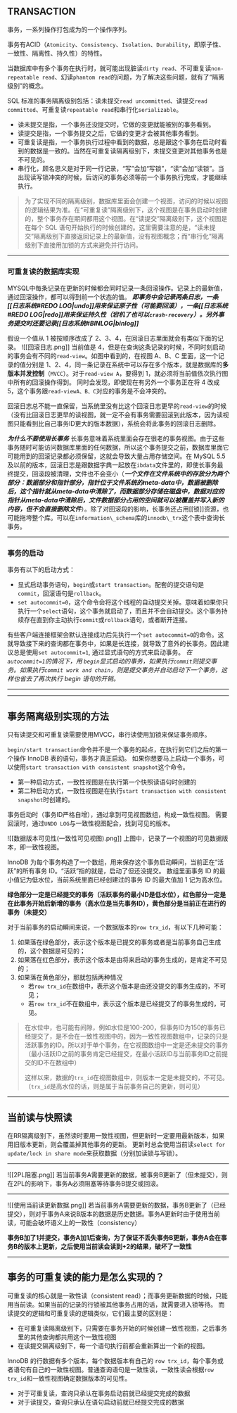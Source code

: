## TRANSACTION
事务，一系列操作打包成为的一个操作序列。

事务有ACID（`Atomicity`、`Consistency`、`Isolation`、`Durability`，即原子性、一致性、隔离性、持久性）的特性。

当数据库中有多个事务在执行时，就可能出现脏读`dirty read`、不可重复读`non-repeatable read`、幻读`phantom read`的问题，为了解决这些问题，就有了“隔离级别”的概念。

SQL 标准的事务隔离级别包括：读未提交`read uncommitted`、读提交`read committed`、可重复读`repeatable read`和串行化`serializable`。
- 读未提交是指，一个事务还没提交时，它做的变更就能被别的事务看到。
- 读提交是指，一个事务提交之后，它做的变更才会被其他事务看到。
- 可重复读是指，一个事务执行过程中看到的数据，总是跟这个事务在启动时看到的数据是一致的。当然在可重复读隔离级别下，未提交变更对其他事务也是不可见的。
- 串行化，顾名思义是对于同一行记录，“写”会加“写锁”，“读”会加“读锁”。当出现读写锁冲突的时候，后访问的事务必须等前一个事务执行完成，才能继续执行。

>为了实现不同的隔离级别，数据库里面会创建一个视图，访问的时候以视图的逻辑结果为准。在“可重复读”隔离级别下，这个视图是在事务启动时创建的，整个事务存在期间都用这个视图。在“读提交”隔离级别下，这个视图是在每个 SQL 语句开始执行的时候创建的。这里需要注意的是，“读未提交”隔离级别下直接返回记录上的最新值，没有视图概念；而“串行化”隔离级别下直接用加锁的方式来避免并行访问。

---

### 可重复读的数据库实现

MYSQL中每条记录在更新的时候都会同时记录一条回滚操作。记录上的最新值，通过回滚操作，都可以得到前一个状态的值。
***即事务中会记录两条日志，一条[[日志系统#REDO LOG|undo]]用来保证原子性（可能要回滚），一条[[日志系统#REDO LOG|redo]]用来保证持久性（宕机了也可以`crash-recovery`）。另外事务提交时还要记录[[日志系统#BINLOG|binlog]]***

假设一个值从 1 被按顺序改成了 2、3、4，在回滚日志里面就会有类似下面的记录。
![[回滚日志.png]]
当前值是 4，但是在查询这条记录的时候，不同时刻启动的事务会有不同的`read-view`。如图中看到的，在视图 A、B、C 里面，这一个记录的值分别是 1、2、4，同一条记录在系统中可以存在多个版本，就是数据库的**多版本并发控制**（`MVCC`）。对于`read-view A`，要得到 1，就必须将当前值依次执行图中所有的回滚操作得到。
同时会发现，即使现在有另外一个事务正在将 4 改成 5，这个事务跟`read-viewA、B、C`对应的事务是不会冲突的。

回滚日志总不能一直保留，当系统里没有比这个回滚日志更早的`read-view`的时候（没有比回滚日志更早的读视图，就一定不会有事务需要回滚到此版本，因为读视图只能看到比自己事务ID更大的版本数据），系统会将此事务的回滚日志删除。

***为什么不要使用长事务***
长事务意味着系统里面会存在很老的事务视图。由于这些事务随时可能访问数据库里面的任何数据，所以这个事务提交之前，数据库里面它可能用到的回滚记录都必须保留，这就会导致大量占用存储空间。在 MySQL 5.5 及以前的版本，回滚日志是跟数据字典一起放在`ibdata`文件里的，即使长事务最终提交，回滚段被清理，文件也不会变小（***一个文件在文件系统中的存放分为两个部分：数据部分和指针部分，指针位于文件系统的meta-data中，数据被删除后，这个指针就从meta-data中清除了，而数据部分存储在磁盘中，数据对应的指针从meta-data中清除后，文件数据部分占用的空间就可以被覆盖并写入新的内容，但不会直接删除文件***）。除了对回滚段的影响，长事务还占用[[锁]]资源，也可能拖垮整个库。可以在`information\_schema`库的`innodb\_trx`这个表中查询长事务。

---
### 事务的启动
事务有以下的启动方式：
- 显式启动事务语句，`begin`或`start transaction`。配套的提交语句是`commit`，回滚语句是`rollback`。
- `set autocommit=0`，这个命令会将这个线程的自动提交关掉。意味着如果你只执行一个`select`语句，这个事务就启动了，而且并不会自动提交。这个事务持续存在直到你主动执行`commit`或`rollback`语句，或者断开连接。

有些客户端连接框架会默认连接成功后先执行一个`set autocommit=0`的命令。这就导致接下来的查询都在事务中，如果是长连接，就导致了意外的长事务。因此建议总是使用`set autocommit=1`, 通过显式语句的方式来启动事务。
*在 `autocommit=1`的情况下，用 `begin`显式启动的事务，如果执行`commit`则提交事务。如果执行`commit work and chain`，则是提交事务并自动启动下一个事务，这样也省去了再次执行 begin 语句的开销。*

---



---
## 事务隔离级别实现的方法
只有读提交和可重复读需要使用MVCC，串行读使用加锁来保证事务顺序。

`begin/start transaction`命令并不是一个事务的起点，在执行到它们之后的第一个操作 InnoDB 表的语句，事务才真正启动。
如果你想要马上启动一个事务，可以使用`start transaction with consistent snapshot`这个命令。
- 第一种启动方式，一致性视图是在执行第一个快照读语句时创建的
- 第二种启动方式，一致性视图是在执行`start transaction with consistent snapshot`时创建的。

事务启动时（事务ID严格自增），通过拿到可见视图数组，构成一致性视图。
需要回滚时，通过`UNDO LOG`与一致性视图配合，找到可见的版本。

![[数据版本可见性(一致性可见视图).png]]
上图中，记录了一个视图的可见数据版本，即一致性视图。

InnoDB 为每个事务构造了一个数组，用来保存这个事务启动瞬间，当前正在“活跃”的所有事务 ID。“活跃”指的就是，启动了但还没提交。
数组里面事务 ID 的最小值记为低水位，当前系统里面已经创建过的事务 ID 的最大值加 1 记为高水位。

**绿色部分一定是已经提交的事务（活跃事务的最小ID是低水位），红色部分一定是在此事务开始后新增的事务（高水位是当先事务ID），黄色部分是当前正在进行的事务（未提交）**

对于当前事务的启动瞬间来说，一个数据版本的`row trx_id`，有以下几种可能：
1. 如果落在绿色部分，表示这个版本是已提交的事务或者是当前事务自己生成的，这个数据是可见的；
2. 如果落在红色部分，表示这个版本是由将来启动的事务生成的，是肯定不可见的；
3. 如果落在黄色部分，那就包括两种情况
	- 若`row trx_id`在数组中，表示这个版本是由还没提交的事务生成的，不可见；
	- 若`row trx_id`不在数组中，表示这个版本是已经提交了的事务生成的，可见。

> 在水位中，也可能有间隙，例如水位是100-200，但事务ID为150的事务已经提交了，是不会在一致性视图中的，因为一致性视图数组中，记录的只是活跃事务的ID。所以对于单个事务，在它视图数组中一定是还未提交的事务（最小活跃ID之前的事务肯定已经提交，在最小活跃ID与当前事务ID之前提交的ID不在数组中）
> 
>这样以来，数据的`trx_id`在视图数组中，则版本一定是未提交的，不可见。（`trx_id`是高水位的话，则是属于当前事务自己的更新，则可见）

---
## 当前读与快照读
在RR隔离级别下，虽然读时要用一致性视图，但更新时一定要用最新版本，如果用旧版本更新，则会覆盖掉其他事务的更新。
更新时总会使用当前读`select for update/lock in share mode`来获取数据（分别加读锁与写锁）。

---
![[2PL阻塞.png]]
若当前事务A需要更新的数据，被事务B更新了（但未提交），则在2PL的影响下，事务A必须阻塞等待事务B提交或回滚。

---
![[使用当前读更新数据.png]]
若当前事务A需要更新的数据，事务B更新了（已经提交），则对于事务A来说B版本的数据是历史数据。事务A更新时由于使用当前读，可能会破坏语义上的一致性（consistency）

**事务B加了1并提交，事务A加1后查询，为了保证不丢失事务B更新，事务A会在事务B的版本上更新，之后使用当前读会读到+2的结果，破坏了一致性**

---
## 事务的可重复读的能力是怎么实现的？
可重复读的核心就是一致性读（consistent read）；而事务更新数据的时候，只能用当前读。如果当前的记录的行锁被其他事务占用的话，就需要进入锁等待。
而读提交的逻辑和可重复读的逻辑类似，它们最主要的区别是：
- 在可重复读隔离级别下，只需要在事务开始的时候创建一致性视图，之后事务里的其他查询都共用这个一致性视图
- 在读提交隔离级别下，每一个语句执行前都会重新算出一个新的视图。

InnoDB 的行数据有多个版本，每个数据版本有自己的 `row trx_id`，每个事务或者语句有自己的一致性视图。普通查询语句是一致性读，一致性读会根据`row trx_id`和一致性视图确定数据版本的可见性。
- 对于可重复读，查询只承认在事务启动前就已经提交完成的数据
- 对于读提交，查询只承认在语句启动前就已经提交完成的数据